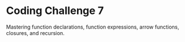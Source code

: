 # Coding Challenge 7 
Mastering function declarations, function expressions, arrow functions, closures, and recursion.

